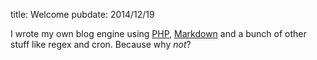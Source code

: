 title: Welcome
pubdate: 2014/12/19

I wrote my own blog engine using [PHP](http://php.net), 
[Markdown](http://daringfireball.net/projects/markdown/syntax) and a bunch of other stuff
like regex and cron. 
Because why *not*?


